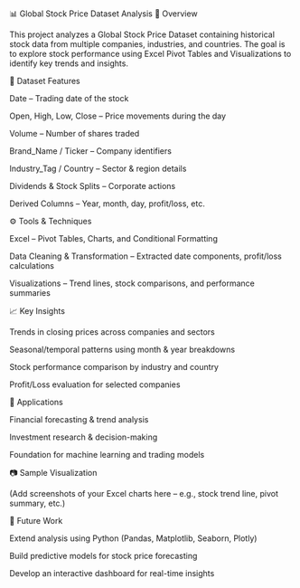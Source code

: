 📊 Global Stock Price Dataset Analysis
📌 Overview

This project analyzes a Global Stock Price Dataset containing historical stock data from multiple companies, industries, and countries. The goal is to explore stock performance using Excel Pivot Tables and Visualizations to identify key trends and insights.

📂 Dataset Features

Date – Trading date of the stock

Open, High, Low, Close – Price movements during the day

Volume – Number of shares traded

Brand_Name / Ticker – Company identifiers

Industry_Tag / Country – Sector & region details

Dividends & Stock Splits – Corporate actions

Derived Columns – Year, month, day, profit/loss, etc.

⚙️ Tools & Techniques

Excel – Pivot Tables, Charts, and Conditional Formatting

Data Cleaning & Transformation – Extracted date components, profit/loss calculations

Visualizations – Trend lines, stock comparisons, and performance summaries

📈 Key Insights

Trends in closing prices across companies and sectors

Seasonal/temporal patterns using month & year breakdowns

Stock performance comparison by industry and country

Profit/Loss evaluation for selected companies

🚀 Applications

Financial forecasting & trend analysis

Investment research & decision-making

Foundation for machine learning and trading models

📷 Sample Visualization

(Add screenshots of your Excel charts here – e.g., stock trend line, pivot summary, etc.)

🔗 Future Work

Extend analysis using Python (Pandas, Matplotlib, Seaborn, Plotly)

Build predictive models for stock price forecasting

Develop an interactive dashboard for real-time insights
